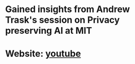# Gained insights from Andrew Trask's session on Privacy preserving AI at MIT

# Website: [youtube](https://www.youtube.com/watch?v=4zrU54VIK6k)
